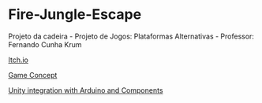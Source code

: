 # Fire-Jungle-Escape
Projeto da cadeira - Projeto de Jogos: Plataformas Alternativas - Professor: Fernando Cunha Krum

[Itch.io](https://andi-bd.itch.io/fire-jungle-escape)

[Game Concept](https://github.com/AndersonBD7/Fire-Jungle-Escape)

[Unity integration with Arduino and Components](https://docs.google.com/document/d/1fwulwk3T8wiC37Rn0sMGR9t3vZRW-K8hL0gAtsC0mO0/edit?usp=sharing)
